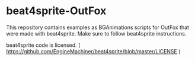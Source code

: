 # beat4sprite-OutFox

This repository contains examples as BGAnimations scripts for OutFox that were made with beat4sprite.
Make sure to follow beat4sprite instructions.

beat4sprite code is licensed. ( https://github.com/EngineMachiner/beat4sprite/blob/master/LICENSE )
